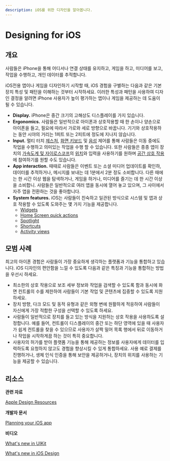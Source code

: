 ```yaml
---
description: iOS를 위한 디자인을 알아봅니다.
---
```


# Designing for iOS

## 개요

사람들은 iPhone을 통해 어디서나 연결 상태를 유지하고, 게임을 하고, 미디어를 보고, 작업을 수행하고, 개인 데이터를 추적합니다.

iOS전용 앱이나 게임을 디자인하기 시작할 때, iOS 경험을 구별하는 다음과 같은 기본 장치 특성 및 패턴을 이해하는 것부터 시작하세요. 이러한 특성과 패턴을 사용하여 디자인 결정을 알려면 iPhone 사용자가 높이 평가하는 앱이나 게임을 제공하는 데 도움이 될 수 있습니다.

* **Display.** iPhone은 중간 크기의 고해상도 디스플레이를 가지 있습니다.
* **Ergonomics.** 사람들은 일반적으로 아이폰과 상호작용할 때 한 손이나 양손으로 아이폰을 들고, 필요에 따라서 가로와 세로 방향으로 바꿉니다. 기기와 상호작용하는 동안 시야의 거리는 1피트 또는 2피트에 정도에 지나지 않습니다.
* **Input.** 멀티 터치 [제스처](https://developer.apple.com/design/human-interface-guidelines/inputs/touchscreen-gestures), [화면 키보드](https://developer.apple.com/design/human-interface-guidelines/components/selection-and-input/onscreen-keyboards) 및 [음성](https://developer.apple.com/design/human-interface-guidelines/technologies/siri/introduction) 제어를 통해 사람들은 이동 중에도 작업을 수행하고 의미있는 작업을 수행 할 수 있습니다. 또한 사람들은 종종 앱이 장치의 [가속도계 및 자이로스코프](https://developer.apple.com/design/human-interface-guidelines/inputs/gyro-and-accelerometer)의 [위치](https://developer.apple.com/design/human-interface-guidelines/patterns/accessing-private-data)와 입력을 사용하기를 원하며 [공간 상호 작용](https://developer.apple.com/design/human-interface-guidelines/inputs/spatial-interactions)에 참여하기를 원할 수도 있습니다.
* **App interaction.** 때때로 사람들은 이벤트 또는 소셜 미디어 업데이트를 확인하, 데이터를 추적하거나, 메시지를 보내는 데 1분에서 2분 정도 소비합니다. 다른 때에는 한 시간 이상 웹을 탐색하거나, 게임을 하거나, 미디어를 즐기는 데 한 시간 이상을 소비합니. 사람들은 일반적으로 여러 앱을 동시에 열어 놓고 있으며, 그 사이에서 자주 앱을 전환하는 것을 좋아합니다.
* **System features.** iOS는 사람들이 친숙하고 일관된 방식으로 시스템 및 앱과 상호 작용할 수 있도록 도와주는 몇 가지 기능을 제공합니다.
  * [Widgets](https://developer.apple.com/design/human-interface-guidelines/components/system-experiences/widgets)
  * [Home Screen quick actions](https://developer.apple.com/design/human-interface-guidelines/components/system-experiences/home-screen-quick-actions)
  * [Spotlight](https://developer.apple.com/design/human-interface-guidelines/patterns/searching)
  * [Shortcuts](https://developer.apple.com/design/human-interface-guidelines/technologies/siri/shortcuts-and-suggestions)
  * [Activity views](https://developer.apple.com/design/human-interface-guidelines/components/menus-and-actions/activity-views)

## 모범 사례

최고의 아이폰 경험은 사람들이 가장 중요하게 생각하는 플랫폼과 기능을 통합하고 있습니다. iOS 디자인의 편안함을 느낄 수 있도록 다음과 같은 특징과 기능을 통합하는 방법을 우선시 하세요.

* 최소한의 상호 작용으로 보조 세부 정보와 작업을 검색할 수 있도록 함과 동시에 화면 컨트롤의 수를 제한하여 사람들이 기본 작업 및 콘텐츠에 집중할 수 있도록 지원하세요.
* 장치 방향, 다크 모드 및 동적 유형과 같은 외형 변에 원활하게 적응하여 사람들이 자신에게 가장 적합한 구성을 선택할 수 있도록 하세요.
* 사람들이 일반적으로 장치를 들고 있는 방식을 지원하는 상호 작용을 사용하도록 설정합니다. 예를 들어, 컨트롤이 디스플레이의 중간 또는 하단 영역에 있을 때 사용자가 쉽게 컨트롤을 찾을 수 있으므로 사용자가 살짝 밀어 목록 행에서 뒤로 이동하거나 작업을 시작하게끔 하는 것이 특히 중요합니다.
* 사용자의 허가를 받아 플랫폼 기능을 통해 제공하는 정보를 사용자에게 데이터를 입력하도록 요청하지 않고도 경험을 향상시킬 수 있게 통합하세요. 사용 예로 결제를 진행하거나, 생체 인식 인증을 통해 보안을 제공하거나, 장치의 위치를 사용하는 기능을 제공할 수 있습니다.

## 리소스&#x20;

**관련 자료**

[Apple Design Resources](https://developer.apple.com/design/resources/#ios-apps)

**개발자 문서**&#x20;

[Planning your iOS app](https://developer.apple.com/ios/planning/)

**비디오**

[What's new in UIKit](https://developer.apple.com/videos/play/wwdc2021/10059/)

[What's new in iOS Design](https://developer.apple.com/videos/play/wwdc2019/808/)
